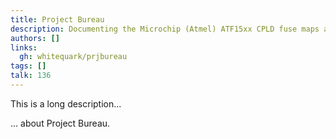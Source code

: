 ```yaml
---
title: Project Bureau
description: Documenting the Microchip (Atmel) ATF15xx CPLD fuse maps and programming algorithms
authors: []
links:
  gh: whitequark/prjbureau
tags: []
talk: 136
---
```


This is a long description...
<!--more-->
... about Project Bureau.
